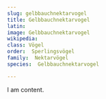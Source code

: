 ```yaml
---
slug: gelbbauchnektarvogel
title: Gelbbauchnektarvogel
latin:
image: Gelbbauchnektarvogel
wikipedia: 
class: Vögel
order:  Sperlingsvögel
family:  Nektarvögel
species:  Gelbbauchnektarvogel

---
```


I am content.
